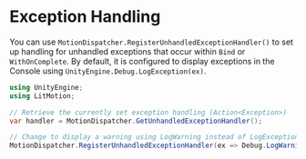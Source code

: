 # Exception Handling

You can use `MotionDispatcher.RegisterUnhandledExceptionHandler()` to set up handling for unhandled exceptions that occur within `Bind` or `WithOnComplete`. By default, it is configured to display exceptions in the Console using `UnityEngine.Debug.LogException(ex)`.

```cs
using UnityEngine;
using LitMotion;

// Retrieve the currently set exception handling (Action<Exception>)
var handler = MotionDispatcher.GetUnhandledExceptionHandler();

// Change to display a warning using LogWarning instead of LogException
MotionDispatcher.RegisterUnhandledExceptionHandler(ex => Debug.LogWarning(ex));
```